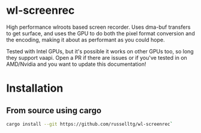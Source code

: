 # wl-screenrec

High performance wlroots based screen recorder. Uses dma-buf transfers to get surface,
and uses the GPU to do both the pixel format conversion and the encoding, making it about
as performant as you could hope. 

Tested with Intel GPUs, but it's possible it works on other GPUs too, so long they support vaapi. Open a PR
if there are issues or if you've tested in on AMD/Nvidia and you want to update this documentation!


# Installation

## From source using cargo

```bash
cargo install --git https://github.com/russelltg/wl-screenrec`
```
